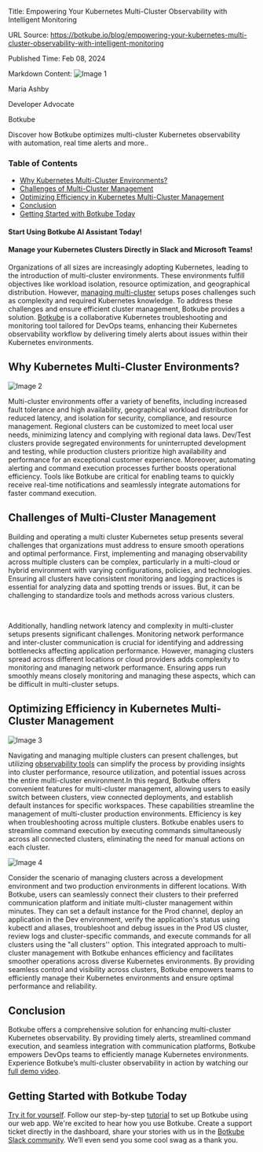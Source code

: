 Title: Empowering Your Kubernetes Multi-Cluster Observability with Intelligent Monitoring

URL Source: https://botkube.io/blog/empowering-your-kubernetes-multi-cluster-observability-with-intelligent-monitoring

Published Time: Feb 08, 2024

Markdown Content:
![Image 1](https://assets-global.website-files.com/634fabb21508d6c9db9bc46f/6408ed63e5b48fed17e54625_SE6Pjp9PW9TaOwePHJXRaxaLQgYdT2HX_5PYASmvIx8.jpeg)

Maria Ashby

Developer Advocate

Botkube

Discover how Botkube optimizes multi-cluster Kubernetes observability with automation, real time alerts and more..

### Table of Contents

*   [Why Kubernetes Multi-Cluster Environments?](#why-kubernetes-multi-cluster-environments-)
*   [Challenges of Multi-Cluster Management](#challenges-of-multi-cluster-management)
*   [Optimizing Efficiency in Kubernetes Multi-Cluster Management](#optimizing-efficiency-in-kubernetes-multi-cluster-management-)
*   [Conclusion](#conclusion)
*   [Getting Started with Botkube Today](#getting-started-with-botkube-today)

#### Start Using Botkube AI Assistant Today!

#### Manage your Kubernetes Clusters Directly in Slack and Microsoft Teams!

Organizations of all sizes are increasingly adopting Kubernetes, leading to the introduction of multi-cluster environments. These environments fulfill objectives like workload isolation, resource optimization, and geographical distribution. However, [managing multi-cluster](https://botkube.io/blog/best-practices-for-kubernetes-troubleshooting-in-multi-cluster-environments) setups poses challenges such as complexity and required Kubernetes knowledge. To address these challenges and ensure efficient cluster management, Botkube provides a solution. [Botkube](https://botkube.io/) is a collaborative Kubernetes troubleshooting and monitoring tool tailored for DevOps teams, enhancing their Kubernetes observability workflow by delivering timely alerts about issues within their Kubernetes environments.

Why Kubernetes Multi-Cluster Environments?
------------------------------------------

![Image 2](https://assets-global.website-files.com/634fabb21508d6c9db9bc46f/64b9697c82dc01bf31f863b1_automation.gif)

Multi-cluster environments offer a variety of benefits, including increased fault tolerance and high availability, geographical workload distribution for reduced latency, and isolation for security, compliance, and resource management. Regional clusters can be customized to meet local user needs, minimizing latency and complying with regional data laws. Dev/Test clusters provide segregated environments for uninterrupted development and testing, while production clusters prioritize high availability and performance for an exceptional customer experience. Moreover, automating alerting and command execution processes further boosts operational efficiency. Tools like Botkube are critical for enabling teams to quickly receive real-time notifications and seamlessly integrate automations for faster command execution.

Challenges of Multi-Cluster Management
--------------------------------------

Building and operating a multi cluster Kubernetes setup presents several challenges that organizations must address to ensure smooth operations and optimal performance. First, implementing and managing observability across multiple clusters can be complex, particularly in a multi-cloud or hybrid environment with varying configurations, policies, and technologies. Ensuring all clusters have consistent monitoring and logging practices is essential for analyzing data and spotting trends or issues. But, it can be challenging to standardize tools and methods across various clusters.

‍

Additionally, handling network latency and complexity in multi-cluster setups presents significant challenges. Monitoring network performance and inter-cluster communication is crucial for identifying and addressing bottlenecks affecting application performance. However, managing clusters spread across different locations or cloud providers adds complexity to monitoring and managing network performance. Ensuring apps run smoothly means closely monitoring and managing these aspects, which can be difficult in multi-cluster setups.

Optimizing Efficiency in Kubernetes Multi-Cluster Management
------------------------------------------------------------

![Image 3](https://assets-global.website-files.com/634fabb21508d6c9db9bc46f/65a0710c644fa0ebb76293d8_DJDInRt7FR5LTwmVqnG4WM9OBv7o9_FmRKnG5sA9F-UU-kqljSWEtByVtVP37PhGh2wq7eezjjCNzzjlYyIOyqlAfEMDA6UdSCs5AUJLKfcy3qqXg8cEOoJTdi4S-5Z_Otd9bgcKLoeY5gEcWNa0D4U.gif)

Navigating and managing multiple clusters can present challenges, but utilizing [observability tools](https://botkube.io/learn/kubernetes-observability-best-practices) can simplify the process by providing insights into cluster performance, resource utilization, and potential issues across the entire multi-cluster environment.In this regard, Botkube offers convenient features for multi-cluster management, allowing users to easily switch between clusters, view connected deployments, and establish default instances for specific workspaces. These capabilities streamline the management of multi-cluster production environments. Efficiency is key when troubleshooting across multiple clusters. Botkube enables users to streamline command execution by executing commands simultaneously across all connected clusters, eliminating the need for manual actions on each cluster.

![Image 4](https://assets-global.website-files.com/634fabb21508d6c9db9bc46f/65c535a6fc3e2e7a64e5f1f4_202402081509-ezgif.com-video-to-gif-converter.gif)

Consider the scenario of managing clusters across a development environment and two production environments in different locations. With Botkube, users can seamlessly connect their clusters to their preferred communication platform and initiate multi-cluster management within minutes. They can set a default instance for the Prod channel, deploy an application in the Dev environment, verify the application's status using kubectl and aliases, troubleshoot and debug issues in the Prod US cluster, review logs and cluster-specific commands, and execute commands for all clusters using the "all clusters'' option. This integrated approach to multi-cluster management with Botkube enhances efficiency and facilitates smoother operations across diverse Kubernetes environments. By providing seamless control and visibility across clusters, Botkube empowers teams to efficiently manage their Kubernetes environments and ensure optimal performance and reliability.

Conclusion
----------

Botkube offers a comprehensive solution for enhancing multi-cluster Kubernetes observability. By providing timely alerts, streamlined command execution, and seamless integration with communication platforms, Botkube empowers DevOps teams to efficiently manage Kubernetes environments. Experience Botkube’s multi-cluster observability in action by watching our [full demo video](https://youtu.be/zN2tBq_Yubc).

Getting Started with Botkube Today
----------------------------------

[Try it for yourself](https://app.botkube.io/). Follow our step-by-step [tutorial](https://botkube.io/blog/maximize-your-devops-teams-efficiency-with-botkube-and-microsoft-teams) to set up Botkube using our web app. We're excited to hear how you use Botkube. Create a support ticket directly in the dashboard, share your stories with us in the [Botkube Slack community](https://join.botkube.io/). We’ll even send you some cool swag as a thank you.

